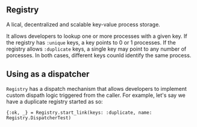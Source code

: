 Registry
----
A lical, decentralized and scalable key-value process storage.

It allows developers to lookup one or more processes with a given key.
If the registry has `:unique` keys, a key points to 0 or 1 processes.
If the registry allows `:duplicate` keys, a single key may point to
any number of porcesses. In both cases, different keys counld identify 
the same process.


Using as a dispatcher
----
`Registry` has a dispatch mechanism that allows developers to implement
custom dispath logic triggered from the caller. For example, let's say
we have a duplicate registry started as so:

```
{:ok, _} = Registry.start_link(keys: :duplicate, name: Registry.DispatcherTest)
```

